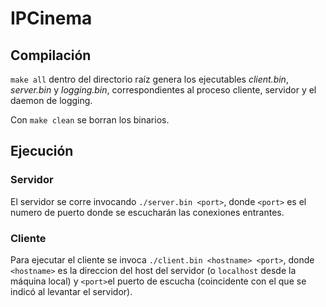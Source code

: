 # IPCinema

## Compilación
`make all` dentro del directorio raíz genera los ejecutables *client.bin*, *server.bin* y *logging.bin*, correspondientes al proceso cliente, servidor y el daemon de logging.

Con `make clean` se borran los binarios.

## Ejecución
### Servidor
El servidor se corre invocando `./server.bin <port>`, donde `<port>` es el numero de puerto donde se escucharán las conexiones entrantes. 

### Cliente
Para ejecutar el cliente se invoca `./client.bin <hostname> <port>`, donde `<hostname>` es la direccion del host del servidor (o `localhost` desde la máquina local) y `<port>`el puerto de escucha (coincidente con el que se indicó al levantar el servidor).